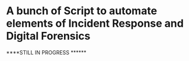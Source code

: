 # A bunch of Script to automate elements of Incident Response and Digital Forensics

****STILL IN PROGRESS ******
